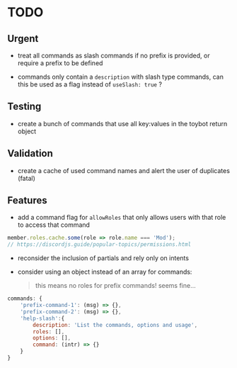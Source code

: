# TODO

## Urgent

- treat all commands as slash commands if no prefix is provided, or require a prefix to be defined

- commands only contain a `description` with slash type commands, can this be used as a flag instead of `useSlash: true` ?



## Testing

- create a bunch of commands that use all key:values in the toybot return object



## Validation

- create a cache of used command names and alert the user of duplicates (fatal)



## Features

- add a command flag for `allowRoles` that only allows users with that role to access that command

```js
member.roles.cache.some(role => role.name === 'Mod');
// https://discordjs.guide/popular-topics/permissions.html
```

- reconsider the inclusion of partials and rely only on intents

- consider using an object instead of an array for commands:
  > this means no roles for prefix commands! seems fine...

```js
commands: {
    'prefix-command-1': (msg) => {},
    'prefix-command-2': (msg) => {},
    'help-slash':{
        description: 'List the commands, options and usage',
        roles: [],
        options: [],
        command: (intr) => {}
    }
}
```